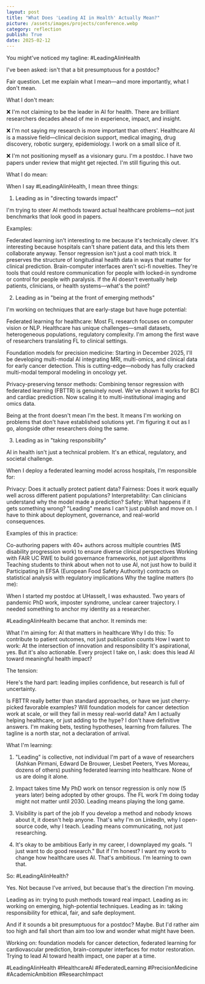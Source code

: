```yaml
---
layout: post
title: "What Does 'Leading AI in Health' Actually Mean?"
picture: /assets/images/projects/conference.webp
category: reflection
publish: True
date: 2025-02-12
---
```


You might've noticed my tagline: #LeadingAIinHealth

I've been asked: isn't that a bit presumptuous for a postdoc?

Fair question. Let me explain what I mean—and more importantly, what I don't mean.

What I don't mean:

❌ I'm not claiming to be the leader in AI for health. There are brilliant researchers decades ahead of me in experience, impact, and insight.

❌ I'm not saying my research is more important than others'. Healthcare AI is a massive field—clinical decision support, medical imaging, drug discovery, robotic surgery, epidemiology. I work on a small slice of it.

❌ I'm not positioning myself as a visionary guru. I'm a postdoc. I have two papers under review that might get rejected. I'm still figuring this out.

What I do mean:

When I say #LeadingAIinHealth, I mean three things:

1. Leading as in "directing towards impact"

I'm trying to steer AI methods toward actual healthcare problems—not just benchmarks that look good in papers.

Examples:

Federated learning isn't interesting to me because it's technically clever. It's interesting because hospitals can't share patient data, and this lets them collaborate anyway.
Tensor regression isn't just a cool math trick. It preserves the structure of longitudinal health data in ways that matter for clinical prediction.
Brain-computer interfaces aren't sci-fi novelties. They're tools that could restore communication for people with locked-in syndrome or control for people with paralysis.
If the AI doesn't eventually help patients, clinicians, or health systems—what's the point?

2. Leading as in "being at the front of emerging methods"

I'm working on techniques that are early-stage but have huge potential:

Federated learning for healthcare: Most FL research focuses on computer vision or NLP. Healthcare has unique challenges—small datasets, heterogeneous populations, regulatory complexity. I'm among the first wave of researchers translating FL to clinical settings.

Foundation models for precision medicine: Starting in December 2025, I'll be developing multi-modal AI integrating MRI, multi-omics, and clinical data for early cancer detection. This is cutting-edge—nobody has fully cracked multi-modal temporal modeling in oncology yet.

Privacy-preserving tensor methods: Combining tensor regression with federated learning (FBTTR) is genuinely novel. We've shown it works for BCI and cardiac prediction. Now scaling it to multi-institutional imaging and omics data.

Being at the front doesn't mean I'm the best. It means I'm working on problems that don't have established solutions yet. I'm figuring it out as I go, alongside other researchers doing the same.

3. Leading as in "taking responsibility"

AI in health isn't just a technical problem. It's an ethical, regulatory, and societal challenge.

When I deploy a federated learning model across hospitals, I'm responsible for:

Privacy: Does it actually protect patient data?
Fairness: Does it work equally well across different patient populations?
Interpretability: Can clinicians understand why the model made a prediction?
Safety: What happens if it gets something wrong?
"Leading" means I can't just publish and move on. I have to think about deployment, governance, and real-world consequences.

Examples of this in practice:

Co-authoring papers with 40+ authors across multiple countries (MS disability progression work) to ensure diverse clinical perspectives
Working with FAIR UC RWE to build governance frameworks, not just algorithms
Teaching students to think about when not to use AI, not just how to build it
Participating in EFSA (European Food Safety Authority) contracts on statistical analysis with regulatory implications
Why the tagline matters (to me):

When I started my postdoc at UHasselt, I was exhausted. Two years of pandemic PhD work, imposter syndrome, unclear career trajectory. I needed something to anchor my identity as a researcher.

#LeadingAIinHealth became that anchor. It reminds me:

What I'm aiming for: AI that matters in healthcare
Why I do this: To contribute to patient outcomes, not just publication counts
How I want to work: At the intersection of innovation and responsibility
It's aspirational, yes. But it's also actionable. Every project I take on, I ask: does this lead AI toward meaningful health impact?

The tension:

Here's the hard part: leading implies confidence, but research is full of uncertainty.

Is FBTTR really better than standard approaches, or have we just cherry-picked favorable examples?
Will foundation models for cancer detection work at scale, or will they fail in messy real-world data?
Am I actually helping healthcare, or just adding to the hype?
I don't have definitive answers. I'm making bets, testing hypotheses, learning from failures. The tagline is a north star, not a declaration of arrival.

What I'm learning:

1. "Leading" is collective, not individual I'm part of a wave of researchers (Ashkan Pirmani, Edward De Brouwer, Liesbet Peeters, Yves Moreau, dozens of others) pushing federated learning into healthcare. None of us are doing it alone.

2. Impact takes time My PhD work on tensor regression is only now (5 years later) being adopted by other groups. The FL work I'm doing today might not matter until 2030. Leading means playing the long game.

3. Visibility is part of the job If you develop a method and nobody knows about it, it doesn't help anyone. That's why I'm on LinkedIn, why I open-source code, why I teach. Leading means communicating, not just researching.

4. It's okay to be ambitious Early in my career, I downplayed my goals. "I just want to do good research." But if I'm honest? I want my work to change how healthcare uses AI. That's ambitious. I'm learning to own that.

So: #LeadingAIinHealth?

Yes. Not because I've arrived, but because that's the direction I'm moving.

Leading as in: trying to push methods toward real impact. Leading as in: working on emerging, high-potential techniques. Leading as in: taking responsibility for ethical, fair, and safe deployment.

And if it sounds a bit presumptuous for a postdoc? Maybe. But I'd rather aim too high and fall short than aim too low and wonder what might have been.

Working on: foundation models for cancer detection, federated learning for cardiovascular prediction, brain-computer interfaces for motor restoration. Trying to lead AI toward health impact, one paper at a time.

#LeadingAIinHealth #HealthcareAI #FederatedLearning #PrecisionMedicine #AcademicAmbition #ResearchImpact
